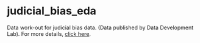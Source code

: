 # judicial_bias_eda
Data work-out for judicial bias data. (Data published by Data Development Lab). For more details, [click here](https://devdatalab.medium.com/big-data-for-justice-f53e0e14c9c9).
